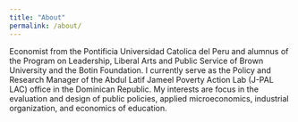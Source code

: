 ```yaml
---
title: "About"
permalink: /about/
---
```


Economist from the Pontificia Universidad Catolica del Peru and alumnus of the Program on Leadership, Liberal Arts and Public Service of Brown University and the Botin Foundation. I currently serve as the Policy and Research Manager of the Abdul Latif Jameel Poverty Action Lab (J-PAL LAC) office in the Dominican Republic. My interests are focus in the evaluation and design of public policies, applied microeconomics, industrial organization, and economics of education. 
